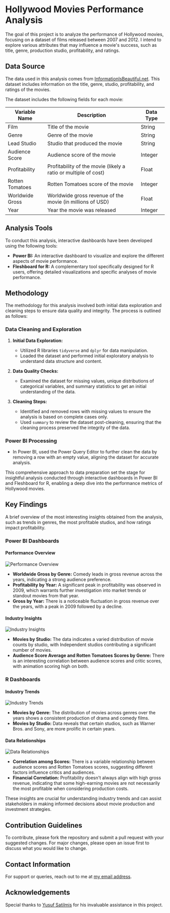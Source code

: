 # Hollywood Movies Performance Analysis

The goal of this project is to analyze the performance of Hollywood movies, focusing on a dataset of films released between 2007 and 2012. I intend to explore various attributes that may influence a movie's success, such as title, genre, production studio, profitability, and ratings.

## Data Source
The data used in this analysis comes from [InformationIsBeautiful.net](https://public.tableau.com/app/sample-data/HollywoodsMostProfitableStories.csv). This dataset includes information on the title, genre, studio, profitability, and ratings of the movies.

The dataset includes the following fields for each movie:

| Variable Name   | Description                                                    | Data Type |
|-----------------|----------------------------------------------------------------|-----------|
| Film            | Title of the movie                                             | String    |
| Genre           | Genre of the movie                                             | String    |
| Lead Studio     | Studio that produced the movie                                 | String    |
| Audience Score  | Audience score of the movie            | Integer   |
| Profitability   | Profitability of the movie (likely a ratio or multiple of cost) | Float     |
| Rotten Tomatoes | Rotten Tomatoes score of the movie                | Integer   |
| Worldwide Gross | Worldwide gross revenue of the movie (in millions of USD)      | Float     |
| Year            | Year the movie was released                                    | Integer   |

## Analysis Tools

To conduct this analysis, interactive dashboards have been developed using the following tools:

- **Power BI:** An interactive dashboard to visualize and explore the different aspects of movie performance.
- **Fleshboard for R:** A complementary tool specifically designed for R users, offering detailed visualizations and specific analyses of movie performance.

## Methodology

The methodology for this analysis involved both initial data exploration and cleaning steps to ensure data quality and integrity. The process is outlined as follows:

### Data Cleaning and Exploration

1. **Initial Data Exploration:**
   - Utilized R libraries `tidyverse` and `dplyr` for data manipulation.
   - Loaded the dataset and performed initial exploratory analysis to understand data structure and content.

2. **Data Quality Checks:**
   - Examined the dataset for missing values, unique distributions of categorical variables, and summary statistics to get an initial understanding of the data.

3. **Cleaning Steps:**
   - Identified and removed rows with missing values to ensure the analysis is based on complete cases only.
   - Used `summary` to review the dataset post-cleaning, ensuring that the cleaning process preserved the integrity of the data.

### Power BI Processing

- In Power BI, used the Power Query Editor to further clean the data by removing a row with an empty value, aligning the dataset for accurate analysis.

This comprehensive approach to data preparation set the stage for insightful analysis conducted through interactive dashboards in Power BI and Fleshboard for R, enabling a deep dive into the performance metrics of Hollywood movies.

## Key Findings

A brief overview of the most interesting insights obtained from the analysis, such as trends in genres, the most profitable studios, and how ratings impact profitability.

### Power BI Dashboards

#### Performance Overview
![Performance Overview](assets/BI-performance.png)
- **Worldwide Gross by Genre:** Comedy leads in gross revenue across the years, indicating a strong audience preference.
- **Profitability by Year:** A significant peak in profitability was observed in 2009, which warrants further investigation into market trends or standout movies from that year.
- **Gross by Year:** There is a noticeable fluctuation in gross revenue over the years, with a peak in 2009 followed by a decline.

#### Industry Insights
![Industry Insights](assets/BI-insights.png)
- **Movies by Studio:** The data indicates a varied distribution of movie counts by studio, with Independent studios contributing a significant number of movies.
- **Audience Score Average and Rotten Tomatoes Scores by Genre:** There is an interesting correlation between audience scores and critic scores, with animation scoring high on both.

### R Dashboards

#### Industry Trends
![Industry Trends](assets/R-trends.png)
- **Movies by Genre:** The distribution of movies across genres over the years shows a consistent production of drama and comedy films.
- **Movies by Studio:** Data reveals that certain studios, such as Warner Bros. and Sony, are more prolific in certain years.

#### Data Relationships
![Data Relationships](assets/R-relationships.png)
- **Correlation among Scores:** There is a variable relationship between audience scores and Rotten Tomatoes scores, suggesting different factors influence critics and audiences.
- **Financial Correlation:** Profitability doesn't always align with high gross revenue, indicating that some high-earning movies are not necessarily the most profitable when considering production costs.

These insights are crucial for understanding industry trends and can assist stakeholders in making informed decisions about movie production and investment strategies.

## Contribution Guidelines
To contribute, please fork the repository and submit a pull request with your suggested changes. For major changes, please open an issue first to discuss what you would like to change.

## Contact Information
For support or queries, reach out to me at [my email address](mailto:albertevieites@gmail.com).

## Acknowledgements
Special thanks to [Yusuf Satilmis](https://github.com/yusufsjustit) for his invaluable assistance in this project.
